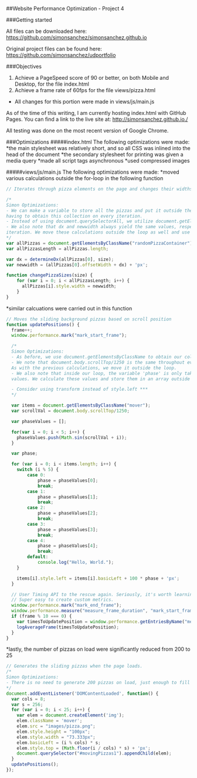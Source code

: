 ##Website Performance Optimization - Project 4

###Getting started

All files can be downloaded here:
https://github.com/simonsanchez/simonsanchez.github.io

Original project files can be found here:
https://github.com/simonsanchez/udportfolio

###Objectives

1. Achieve a PageSpeed score of 90 or better, on both Mobile and Desktop, for the file index.html
2. Achieve a frame rate of 60fps for the file views/pizza.html
* All changes for this portion were made in views/js/main.js

As of the time of this writing, I am currently hosting index.html with GitHub Pages. You can find a link to the live site at:
http://simonsanchez.github.io./

All testing was done on the most recent version of Google Chrome.

###Optimizations
#####index.html
The following optimizations were made:
*the main stylesheet was relatively short, and so all CSS was inlined into the head of the document
*the secondary stylesheet for printing was given a media query
*made all script tags asynchronous
*used compressed images

#####views/js/main.js
The following optimizations were made:
*moved various calculations outside the for-loop in the following function
```js
// Iterates through pizza elements on the page and changes their widths

/*
Simon Optimizations:
- We can make a variable to store all the pizzas and put it outside the loop. This avoids
having to obtain this collection on every iteration.
- Instead of using document.querySelectorAll, we utilize document.getElementsByClassName to gather the desired collection.
- We also note that dx and newwidth always yield the same values, respectivey, on every
iteration. We move these calculations outside the loop as well and use the first element in our pizza collection for the calculations.
*/
var allPizzas = document.getElementsByClassName("randomPizzaContainer");
var allPizzasLength = allPizzas.length;

var dx = determineDx(allPizzas[0], size);
var newwidth = (allPizzas[0].offsetWidth + dx) + 'px';

function changePizzaSizes(size) {
	for (var i = 0; i < allPizzasLength; i++) {
	  allPizzas[i].style.width = newwidth;
	}
}
```
*similar calcuations were carried out in this function
```js
// Moves the sliding background pizzas based on scroll position
function updatePositions() {
  frame++;
  window.performance.mark("mark_start_frame");

  /*
  Simon Optimizations:
  - As before, we use document.getElementsByClassName to obtain our collection.
  - We note that document.body.scrollTop/1250 is the same throughout every iteration.
  As with the previous calculations, we move it outside the loop.
  - We also note that inside our loop, the variable 'phase' is only taking five unique
  values. We calculate these values and store them in an array outside the loop.

  - Consider using transform instead of style.left ***
  */

  var items = document.getElementsByClassName("mover");
  var scrollVal = document.body.scrollTop/1250;

  var phaseValues = [];

  for(var i = 0; i < 5; i++) {
  	phaseValues.push(Math.sin(scrollVal + i));
  }

  var phase;

  for (var i = 0; i < items.length; i++) {
	switch (i % 5) {
		case 0:
			phase = phaseValues[0];
			break;
		case 1:
			phase = phaseValues[1];
			break;
		case 2:
			phase = phaseValues[2];
			break;
		case 3:
			phase = phaseValues[3];
			break;
		case 4:
			phase = phaseValues[4];
			break;
		default:
			console.log("Hello, World.");
	}

	items[i].style.left = items[i].basicLeft + 100 * phase + 'px';
  }

  // User Timing API to the rescue again. Seriously, it's worth learning.
  // Super easy to create custom metrics.
  window.performance.mark("mark_end_frame");
  window.performance.measure("measure_frame_duration", "mark_start_frame", "mark_end_frame");
  if (frame % 10 === 0) {
	var timesToUpdatePosition = window.performance.getEntriesByName("measure_frame_duration");
	logAverageFrame(timesToUpdatePosition);
  }
}
```
*lastly, the number of pizzas on load were significantly reduced from 200 to 25
```js
// Generates the sliding pizzas when the page loads.
/*
Simon Optimizations:
- There is no need to generate 200 pizzas on load, just enough to fill the screen.
*/
document.addEventListener('DOMContentLoaded', function() {
  var cols = 8;
  var s = 256;
  for (var i = 0; i < 25; i++) {
	var elem = document.createElement('img');
	elem.className = 'mover';
	elem.src = "images/pizza.png";
	elem.style.height = "100px";
	elem.style.width = "73.333px";
	elem.basicLeft = (i % cols) * s;
	elem.style.top = (Math.floor(i / cols) * s) + 'px';
	document.querySelector("#movingPizzas1").appendChild(elem);
  }
  updatePositions();
});
```